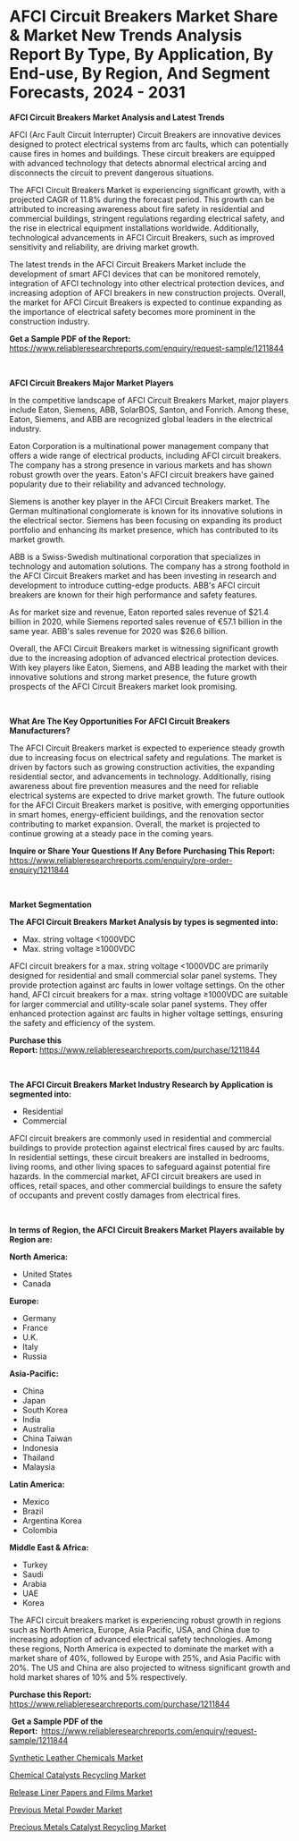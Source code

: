 <p><h1>AFCI Circuit Breakers Market Share & Market New Trends Analysis Report By Type, By Application, By End-use, By Region, And Segment Forecasts, 2024 - 2031</h1></p><p><strong>AFCI Circuit Breakers Market Analysis and Latest Trends</strong></p>
<p><p>AFCI (Arc Fault Circuit Interrupter) Circuit Breakers are innovative devices designed to protect electrical systems from arc faults, which can potentially cause fires in homes and buildings. These circuit breakers are equipped with advanced technology that detects abnormal electrical arcing and disconnects the circuit to prevent dangerous situations.</p><p>The AFCI Circuit Breakers Market is experiencing significant growth, with a projected CAGR of 11.8% during the forecast period. This growth can be attributed to increasing awareness about fire safety in residential and commercial buildings, stringent regulations regarding electrical safety, and the rise in electrical equipment installations worldwide. Additionally, technological advancements in AFCI Circuit Breakers, such as improved sensitivity and reliability, are driving market growth.</p><p>The latest trends in the AFCI Circuit Breakers Market include the development of smart AFCI devices that can be monitored remotely, integration of AFCI technology into other electrical protection devices, and increasing adoption of AFCI breakers in new construction projects. Overall, the market for AFCI Circuit Breakers is expected to continue expanding as the importance of electrical safety becomes more prominent in the construction industry.</p></p>
<p><strong>Get a Sample PDF of the Report:&nbsp;</strong> <a href="https://www.reliableresearchreports.com/enquiry/request-sample/1211844">https://www.reliableresearchreports.com/enquiry/request-sample/1211844</a></p>
<p>&nbsp;</p>
<p><strong>AFCI Circuit Breakers Major Market Players</strong></p>
<p><p>In the competitive landscape of AFCI Circuit Breakers Market, major players include Eaton, Siemens, ABB, SolarBOS, Santon, and Fonrich. Among these, Eaton, Siemens, and ABB are recognized global leaders in the electrical industry.</p><p>Eaton Corporation is a multinational power management company that offers a wide range of electrical products, including AFCI circuit breakers. The company has a strong presence in various markets and has shown robust growth over the years. Eaton's AFCI circuit breakers have gained popularity due to their reliability and advanced technology.</p><p>Siemens is another key player in the AFCI Circuit Breakers market. The German multinational conglomerate is known for its innovative solutions in the electrical sector. Siemens has been focusing on expanding its product portfolio and enhancing its market presence, which has contributed to its market growth.</p><p>ABB is a Swiss-Swedish multinational corporation that specializes in technology and automation solutions. The company has a strong foothold in the AFCI Circuit Breakers market and has been investing in research and development to introduce cutting-edge products. ABB's AFCI circuit breakers are known for their high performance and safety features.</p><p>As for market size and revenue, Eaton reported sales revenue of $21.4 billion in 2020, while Siemens reported sales revenue of €57.1 billion in the same year. ABB's sales revenue for 2020 was $26.6 billion.</p><p>Overall, the AFCI Circuit Breakers market is witnessing significant growth due to the increasing adoption of advanced electrical protection devices. With key players like Eaton, Siemens, and ABB leading the market with their innovative solutions and strong market presence, the future growth prospects of the AFCI Circuit Breakers market look promising.</p></p>
<p>&nbsp;</p>
<p><strong>What Are The Key Opportunities For AFCI Circuit Breakers Manufacturers?</strong></p>
<p><p>The AFCI Circuit Breakers market is expected to experience steady growth due to increasing focus on electrical safety and regulations. The market is driven by factors such as growing construction activities, the expanding residential sector, and advancements in technology. Additionally, rising awareness about fire prevention measures and the need for reliable electrical systems are expected to drive market growth. The future outlook for the AFCI Circuit Breakers market is positive, with emerging opportunities in smart homes, energy-efficient buildings, and the renovation sector contributing to market expansion. Overall, the market is projected to continue growing at a steady pace in the coming years.</p></p>
<p><strong>Inquire or Share Your Questions If Any Before Purchasing This Report:</strong> <a href="https://www.reliableresearchreports.com/enquiry/pre-order-enquiry/1211844">https://www.reliableresearchreports.com/enquiry/pre-order-enquiry/1211844</a></p>
<p>&nbsp;</p>
<p><strong>Market Segmentation</strong></p>
<p><strong>The AFCI Circuit Breakers Market Analysis by types is segmented into:</strong></p>
<p><ul><li>Max. string voltage <1000VDC</li><li>Max. string voltage ≥1000VDC</li></ul></p>
<p><p>AFCI circuit breakers for a max. string voltage <1000VDC are primarily designed for residential and small commercial solar panel systems. They provide protection against arc faults in lower voltage settings. On the other hand, AFCI circuit breakers for a max. string voltage ≥1000VDC are suitable for larger commercial and utility-scale solar panel systems. They offer enhanced protection against arc faults in higher voltage settings, ensuring the safety and efficiency of the system.</p></p>
<p><strong>Purchase this Report:&nbsp;</strong><a href="https://www.reliableresearchreports.com/purchase/1211844">https://www.reliableresearchreports.com/purchase/1211844</a></p>
<p>&nbsp;</p>
<p><strong>The AFCI Circuit Breakers Market Industry Research by Application is segmented into:</strong></p>
<p><ul><li>Residential</li><li>Commercial</li></ul></p>
<p><p>AFCI circuit breakers are commonly used in residential and commercial buildings to provide protection against electrical fires caused by arc faults. In residential settings, these circuit breakers are installed in bedrooms, living rooms, and other living spaces to safeguard against potential fire hazards. In the commercial market, AFCI circuit breakers are used in offices, retail spaces, and other commercial buildings to ensure the safety of occupants and prevent costly damages from electrical fires.</p></p>
<p>&nbsp;</p>
<p><strong>In terms of Region, the AFCI Circuit Breakers Market Players available by Region are:</strong></p>
<p>
    <p> <strong> North America: </strong>
        <ul>
            <li>United States</li>
            <li>Canada</li>
        </ul>
        </p> 
    <p> <strong> Europe: </strong>
        <ul>
            <li>Germany</li>
            <li>France</li>
            <li>U.K.</li>
            <li>Italy</li>
            <li>Russia</li>
        </ul>
        </p> 
    <p> <strong> Asia-Pacific: </strong>
        <ul>
            <li>China</li>
            <li>Japan</li>
            <li>South Korea</li>
            <li>India</li>
            <li>Australia</li>
            <li>China Taiwan</li>
            <li>Indonesia</li>
            <li>Thailand</li>
            <li>Malaysia</li>
        </ul>
        </p> 
    <p> <strong> Latin America: </strong>
        <ul>
            <li>Mexico</li>
            <li>Brazil</li>
            <li>Argentina Korea</li>
            <li>Colombia</li>
        </ul>
        </p> 
    <p> <strong> Middle East & Africa: </strong>
        <ul>
            <li>Turkey</li>
            <li>Saudi</li>
            <li>Arabia</li>
            <li>UAE</li>
            <li>Korea</li>
        </ul>
    </p>
    </p>
<p><p>The AFCI circuit breakers market is experiencing robust growth in regions such as North America, Europe, Asia Pacific, USA, and China due to increasing adoption of advanced electrical safety technologies. Among these regions, North America is expected to dominate the market with a market share of 40%, followed by Europe with 25%, and Asia Pacific with 20%. The US and China are also projected to witness significant growth and hold market shares of 10% and 5% respectively.</p></p>
<p><strong>Purchase this Report: </strong><a href="https://www.reliableresearchreports.com/purchase/1211844">https://www.reliableresearchreports.com/purchase/1211844</a></p>
<p>&nbsp;<strong>Get a Sample PDF of the Report:&nbsp;&nbsp;</strong><a href="https://www.reliableresearchreports.com/enquiry/request-sample/1211844">https://www.reliableresearchreports.com/enquiry/request-sample/1211844</a></p>
<p><strong></strong></p>
<p><p><a href="https://medium.com/@danmacdonald740/synthetic-leather-chemicals-market-insights-into-market-cagr-market-trends-and-growth-strategies-769bcab47ece">Synthetic Leather Chemicals Market</a></p><p><a href="https://medium.com/@penelopeparsons766/chemical-catalysts-recycling-market-outlook-industry-overview-and-forecast-2024-to-2031-1a11b379fe37">Chemical Catalysts Recycling Market</a></p><p><a href="https://medium.com/@danmacdonald740/release-liner-papers-and-films-market-furnishes-information-on-market-share-market-trends-and-c6315750de91">Release Liner Papers and Films Market</a></p><p><a href="https://medium.com/@danmacdonald740/previous-metal-powder-market-furnishes-information-on-market-share-market-trends-and-market-326fb9a67d0f">Previous Metal Powder Market</a></p><p><a href="https://medium.com/@penelopeparsons766/analyzing-precious-metals-catalyst-recycling-market-global-industry-perspective-and-forecast-2024-3318ac49070f">Precious Metals Catalyst Recycling Market</a></p></p>